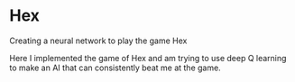 # Hex
Creating a neural network to play the game Hex


Here I implemented the game of Hex and am trying to use deep Q learning to make an AI that can consistently beat me at the game.  
